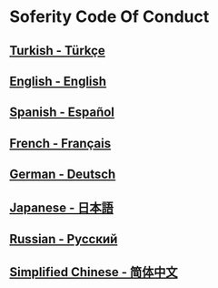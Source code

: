 # Soferity Code Of Conduct

## [Turkish - Türkçe](/CODE_OF_CONDUCT.TR.md)
## [English - English](/CODE_OF_CONDUCT.EN.md)
## [Spanish - Español](/CODE_OF_CONDUCT.ES.md)
## [French - Français](/CODE_OF_CONDUCT.FR.md)
## [German - Deutsch](/CODE_OF_CONDUCT.DE.md)
## [Japanese - 日本語](/CODE_OF_CONDUCT.JA.md)
## [Russian - Русский](/CODE_OF_CONDUCT.RU.md)
## [Simplified Chinese - 简体中文](/CODE_OF_CONDUCT.ZH-CN.md)